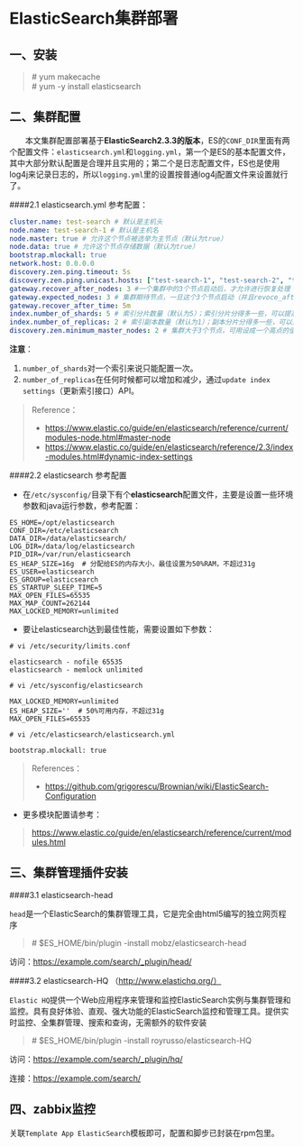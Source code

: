 # ElasticSearch集群部署

## 一、安装

>\# yum makecache  
>\# yum -y install elasticsearch

## 二、集群配置
　　本文集群配置部署基于**ElasticSearch2.3.3的版本**，ES的`CONF_DIR`里面有两个配置文件：`elasticsearch.yml`和`logging.yml`，第一个是ES的基本配置文件，其中大部分默认配置是合理并且实用的；第二个是日志配置文件，ES也是使用log4j来记录日志的，所以`logging.yml`里的设置按普通log4j配置文件来设置就行了。

####2.1 elasticsearch.yml 参考配置：

```yaml
cluster.name: test-search # 默认是主机头
node.name: test-search-1 # 默认是主机名
node.master: true # 允许这个节点被选举为主节点（默认为true）
node.data: true # 允许这个节点存储数据（默认为true）
bootstrap.mlockall: true
network.host: 0.0.0.0
discovery.zen.ping.timeout: 5s
discovery.zen.ping.unicast.hosts: ["test-search-1", "test-search-2", "test-search-3", "test-search-4", "test-search-5"] # 集群节点初始列表
gateway.recover_after_nodes: 3 #一个集群中的3个节点启动后，才允许进行恢复处理
gateway.expected_nodes: 3 # 集群期待节点，一旦这个3个节点启动（并且revoce_after_nodes也符合）立即开始恢复过程（不等待recover_after_time超时）
gateway.recover_after_time: 5m
index.number_of_shards: 5 # 索引分片数量（默认为5）；索引分片分得多一些，可以提高索引的性能，并且把一个大的索引分布到机器中去。
index.number_of_replicas: 2 # 索引副本数量（默认为1）；副本分片分得多一些，可以提高搜索的性能，并且提高集群的可用性。 
discovery.zen.minimum_master_nodes: 2 # 集群大于3个节点，可用设成一个高点的值（2-4）
```

**注意**：

1. `number_of_shards`对一个索引来说只能配置一次。
2. `number_of_replicas`在任何时候都可以增加和减少，通过`update index settings`（更新索引接口）API。


> Reference：
> 
>- https://www.elastic.co/guide/en/elasticsearch/reference/current/modules-node.html#master-node
>- https://www.elastic.co/guide/en/elasticsearch/reference/2.3/index-modules.html#dynamic-index-settings

####2.2 elasticsearch 参考配置
- 在`/etc/sysconfig/`目录下有个**elasticsearch**配置文件，主要是设置一些环境参数和java运行参数，参考配置：

```
ES_HOME=/opt/elasticsearch
CONF_DIR=/etc/elasticsearch
DATA_DIR=/data/elasticsearch/
LOG_DIR=/data/log/elasticsearch
PID_DIR=/var/run/elasticsearch
ES_HEAP_SIZE=16g  # 分配给ES的内存大小，最佳设置为50%RAM，不超过31g
ES_USER=elasticsearch
ES_GROUP=elasticsearch
ES_STARTUP_SLEEP_TIME=5
MAX_OPEN_FILES=65535
MAX_MAP_COUNT=262144
MAX_LOCKED_MEMORY=unlimited 
```

- 要让elasticsearch达到最佳性能，需要设置如下参数：

```
# vi /etc/security/limits.conf

elasticsearch - nofile 65535
elasticsearch - memlock unlimited

# vi /etc/sysconfig/elasticsearch

MAX_LOCKED_MEMORY=unlimited
ES_HEAP_SIZE=''  # 50%可用内存，不超过31g
MAX_OPEN_FILES=65535

# vi /etc/elasticsearch/elasticsearch.yml

bootstrap.mlockall: true
```

> References：
> 
>- https://github.com/grigorescu/Brownian/wiki/ElasticSearch-Configuration

- 更多模块配置请参考：

> https://www.elastic.co/guide/en/elasticsearch/reference/current/modules.html


## 三、集群管理插件安装
####3.1 elasticsearch-head

`head`是一个ElasticSearch的集群管理工具，它是完全由html5编写的独立网页程序

>\# $ES_HOME/bin/plugin -install mobz/elasticsearch-head

访问：https://example.com/search/_plugin/head/


####3.2 elasticsearch-HQ （http://www.elastichq.org/）

`Elastic HQ`提供一个Web应用程序来管理和监控ElasticSearch实例与集群管理和监控。具有良好体验、直观、强大功能的ElasticSearch监控和管理工具。提供实时监控、全集群管理、搜索和查询，无需额外的软件安装


>\# $ES_HOME/bin/plugin -install royrusso/elasticsearch-HQ


访问：https://example.com/search/_plugin/hq/

连接：https://example.com/search/

## 四、zabbix监控

关联`Template App ElasticSearch`模板即可，配置和脚步已封装在rpm包里。

